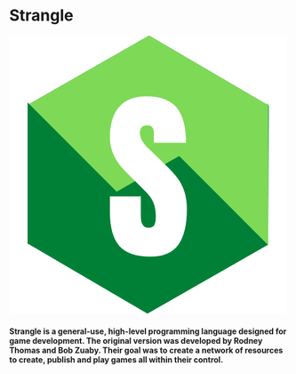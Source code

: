 # Strangle
![Logo](https://github.com/RodneyThomas397/strangLang/blob/master/images/S_transparent.png?raw=true)
#### Strangle is a general-use, high-level programming language designed for game development. The original version was developed by Rodney Thomas and Bob Zuaby. Their goal was to create a network of resources to create, publish and play games all within their control.
